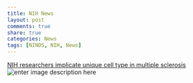 ```yaml
---
title: NIH News
layout: post
comments: true
share: true
categories: News
tags: [NINDS, NIH, News]
---
```


[NIH researchers implicate unique cell type in multiple sclerosis
](https://www.nih.gov/news-events/news-releases/nih-researchers-implicate-unique-cell-type-multiple-sclerosis)
![enter image description here](http://66.media.tumblr.com/tumblr_mbwz1ySGY51rctqjyo1_500.gif)
